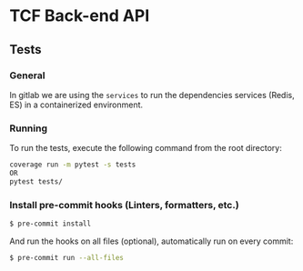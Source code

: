 # TCF Back-end API


## Tests
### General
In gitlab we are using the `services` to run the dependencies services (Redis, ES) in a containerized environment.
### Running
To run the tests, execute the following command from the root directory:
```bash
coverage run -m pytest -s tests
OR
pytest tests/
```

### Install pre-commit hooks (Linters, formatters, etc.)
```bash
$ pre-commit install
```
And run the hooks on all files (optional), automatically run on every commit:
```bash
$ pre-commit run --all-files
```
